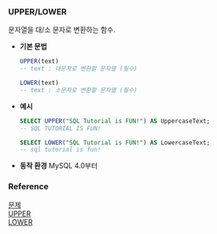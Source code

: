 ### UPPER/LOWER
문자열을 대/소 문자로 변환하는 함수.<br>
- **기본 문법**
    ```sql
    UPPER(text)
    -- text : 대문자로 변환할 문자열 (필수)
    
    LOWER(text)
    -- text : 소문자로 변환할 문자열 (필수)
    ```
- **예시**
    ```sql
    SELECT UPPER("SQL Tutorial is FUN!") AS UppercaseText;
    -- SQL TUTORIAL IS FUN!
    
    SELECT LOWER("SQL Tutorial is FUN!") AS LowercaseText;
    -- sql tutorial is fun!
    ```
- **동작 환경**
    MySQL 4.0부터<br>

### Reference
[문제](https://www.hackerrank.com/challenges/the-pads/problem)<br>
[UPPER](https://www.w3schools.com/sql/func_mysql_upper.asp)<br>
[LOWER](https://www.w3schools.com/sql/func_mysql_lower.asp)<br>
